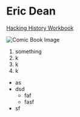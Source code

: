 # Eric Dean

[Hacking History Workbook](Http://hacking-history.readthedocs.io)

![Comic Book Image](http://www.blazingcariboustudios.com/wp-content/uploads/2016/10/Comic-Books.jpg)

1. something
2. k
3. k
4. k

* as
* dsd
  * faf
  * fasf
* sf

